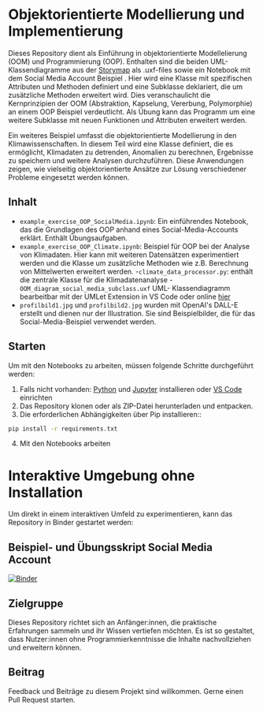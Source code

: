 # Objektorientierte Modellierung und Implementierung

Dieses Repository dient als Einführung in objektorientierte Modellelierung (OOM) und Programmierung (OOP). Enthalten sind die beiden UML-Klassendiagramme aus der [Storymap](https://storymaps.arcgis.com/stories/dd9d06f89a63400c96927de117a5b28a) als .uxf-files sowie ein Notebook mit dem Social Media Account Beispiel . 
Hier wird eine Klasse mit spezifischen Attributen und Methoden definiert und eine Subklasse deklariert, die um zusätzliche Methoden erweitert wird. Dies veranschaulicht die Kernprinzipien der OOM (Abstraktion, Kapselung, Vererbung, Polymorphie) an einem OOP Beispiel verdeutlicht. Als Übung kann das Programm um eine weitere Subklasse mit neuen Funktionen und Attributen erweitert werden.

Ein weiteres Beispiel umfasst die objektorientierte Modellierung in den Klimawissenschaften. In diesem Teil wird eine Klasse definiert, die es ermöglicht, Klimadaten zu detrenden, Anomalien zu berechnen, Ergebnisse zu speichern und weitere Analysen durchzuführen. Diese Anwendungen zeigen, wie vielseitig objektorientierte Ansätze zur Lösung verschiedener Probleme eingesetzt werden können.

## Inhalt

- `example_exercise_OOP_SocialMedia.ipynb`: Ein einführendes Notebook, das die Grundlagen des OOP anhand eines Social-Media-Accounts erklärt. Enthält Übungsaufgaben.
- `example_exercise_OOP_Climate.ipynb`: Beispiel für OOP bei der Analyse von Klimadaten. Hier kann mit weiteren Datensätzen experimentiert werden und die Klasse um zusätzliche Methoden wie z.B. Berechnung von Mittelwerten erweitert werden.
-`climate_data_processor.py`: enthält die zentrale Klasse für die Klimadatenanalyse
-`OOM_diagram_social_media_subclass.uxf` UML- Klassendiagramm bearbeitbar mit der UMLet Extension in VS Code oder online [hier](https://www.umletino.com/umletino.html)
- `profilbild1.jpg` und `profilbild2.jpg` wurden mit OpenAI's DALL-E erstellt und dienen nur der Illustration. Sie sind Beispielbilder, die für das Social-Media-Beispiel verwendet werden.


## Starten

Um mit den Notebooks zu arbeiten, müssen folgende Schritte durchgeführt werden:


1. Falls nicht vorhanden: [Python](https://www.python.org/downloads/) und [Jupyter](https://jupyter.org/install) installieren oder [VS Code](https://github.com/STEMJulesCoast/CO2_Emissions/blob/5b73a4c37699245143b63fa18969e78a799a6a94/README.md)  einrichten
2. Das Repository klonen oder als ZIP-Datei herunterladen und entpacken.
3. Die erforderlichen Abhängigkeiten über Pip installieren::
```bash
pip install -r requirements.txt
```
4. Mit den Notebooks arbeiten

# Interaktive Umgebung ohne Installation

Um direkt in einem interaktiven Umfeld zu experimentieren, kann das Repository in Binder gestartet werden:

## Beispiel- und Übungsskript Social Media Account  

[![Binder](https://mybinder.org/badge_logo.svg)](https://mybinder.org/v2/gh/STEMJulesCoast/HandsOn_OOM/main?labpath=example_exercise_OOP_SocialMedia.ipynb)



## Zielgruppe

Dieses Repository richtet sich an Anfänger:innen, die praktische Erfahrungen sammeln und ihr Wissen vertiefen möchten. Es ist so gestaltet, dass Nutzer:innen ohne Programmierkenntnisse die Inhalte nachvollziehen und erweitern können.

## Beitrag

Feedback und Beiträge zu diesem Projekt sind willkommen. Gerne einen Pull Request starten.

